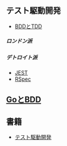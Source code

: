 ## テスト駆動開発
- [BDDとTDD](https://qiita.com/YUM_3/items/b7c1cd1be9da92625143 "BDDとTDD")
##### ロンドン派
##### デトロイト派
- [JEST](https://jestjs.io/ja "JEST")
- [RSpec](https://rspec.info "RSpec")
## [GoとBDD](https://github.com/TakahitoSuzukiii/docs/wiki/Go#test "GoとBDD")
## 書籍
- [テスト駆動開発](https://www.amazon.co.jp/%E3%83%86%E3%82%B9%E3%83%88%E9%A7%86%E5%8B%95%E9%96%8B%E7%99%BA-%EF%BC%AB%EF%BD%85%EF%BD%8E%EF%BD%94%EF%BC%A2%EF%BD%85%EF%BD%83%EF%BD%8B-ebook/dp/B077D2L69C?__mk_ja_JP=%E3%82%AB%E3%82%BF%E3%82%AB%E3%83%8A&keywords=tdd&qid=1636170545&s=books&sr=1-1&linkCode=sl1&tag=yum3-22&linkId=65710e03976fb68055954460c0e7dc65&language=ja_JP&ref_=as_li_ss_tl "テスト駆動開発")